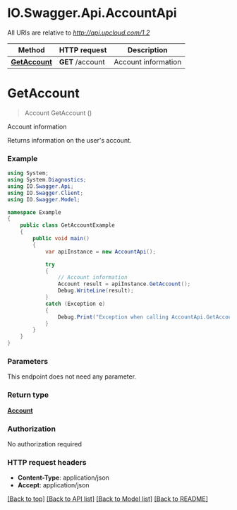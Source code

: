 # IO.Swagger.Api.AccountApi

All URIs are relative to *http://api.upcloud.com/1.2*

Method | HTTP request | Description
------------- | ------------- | -------------
[**GetAccount**](AccountApi.md#getaccount) | **GET** /account | Account information


<a name="getaccount"></a>
# **GetAccount**
> Account GetAccount ()

Account information

Returns information on the user's account.

### Example
```csharp
using System;
using System.Diagnostics;
using IO.Swagger.Api;
using IO.Swagger.Client;
using IO.Swagger.Model;

namespace Example
{
    public class GetAccountExample
    {
        public void main()
        {
            var apiInstance = new AccountApi();

            try
            {
                // Account information
                Account result = apiInstance.GetAccount();
                Debug.WriteLine(result);
            }
            catch (Exception e)
            {
                Debug.Print("Exception when calling AccountApi.GetAccount: " + e.Message );
            }
        }
    }
}
```

### Parameters
This endpoint does not need any parameter.

### Return type

[**Account**](Account.md)

### Authorization

No authorization required

### HTTP request headers

 - **Content-Type**: application/json
 - **Accept**: application/json

[[Back to top]](#) [[Back to API list]](../README.md#documentation-for-api-endpoints) [[Back to Model list]](../README.md#documentation-for-models) [[Back to README]](../README.md)

